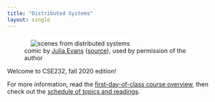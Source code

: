 ```yaml
---
title: "Distributed Systems"
layout: single
---
```


<figure>
  <img src="{{ site.url }}{{ site.baseurl }}/julia-evans-scenes-from-distributed-systems.jpg" style="border-left: 15px solid white; border-top: 10px solid white;" alt="scenes from distributed systems" />
  <figcaption>comic by <a href="https://jvns.ca/">Julia Evans</a> (<a href="https://wizardzines.com/comics/scenes-from-distributed-systems/">source</a>), used by permission of the author</figcaption>
</figure>

Welcome to CSE232, fall 2020 edition!

For more information, read the [first-day-of-class course overview](course-overview.html), then check out the [schedule of topics and readings](schedule.html).

	
